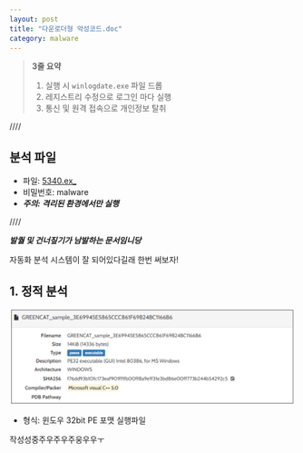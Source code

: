 ```yaml
---
layout: post
title: "다운로더형 악성코드.doc"
category: malware
---
```


> **3줄 요약**
> 1. 실행 시 `winlogdate.exe` 파일 드롭
> 2. 레지스트리 수정으로 로그인 마다 실행
> 3. 통신 및 원격 접속으로 개인정보 탈취

////

## 분석 파일
- 파일: [5340.ex_](https://drive.google.com/file/d/1MvkYU6puuHX-1FaObSrZsGgaYOwynfEZ/view?usp=sharing)
- 비밀번호: malware 
- ***주의: 격리된 환경에서만 실행***

////

***발퀄 및 건너짚기가 남발하는 문서임니당***   

자동화 분석 시스템이 잘 되어있다길래 한번 써보자!

## 1. 정적 분석
![alt text](image.png)
- 형식:  윈도우 32bit PE 포맷 실행파일

작성성중주우주우주웅우우ㅜ